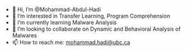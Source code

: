 - 👋 Hi, I’m @Mohammad-Abdul-Hadi
- 👀 I’m interested in Transfer Learning, Program Comprehension
- 🌱 I’m currently learning Malware Analysis
- 💞️ I’m looking to collaborate on Dynamic and Behavioral Analysis of Malwares
- 📫 How to reach me: mohammad.hadi@ubc.ca

<!---
Mohammad-Abdul-Hadi/Mohammad-Abdul-Hadi is a ✨ special ✨ repository because its `README.md` (this file) appears on your GitHub profile.
You can click the Preview link to take a look at your changes.
--->
